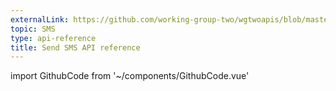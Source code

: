 ```yaml
---
externalLink: https://github.com/working-group-two/wgtwoapis/blob/master/wgtwo/messaging/messagecore.proto
topic: SMS
type: api-reference
title: Send SMS API reference
---
```

import GithubCode from '~/components/GithubCode.vue'

<GithubCode :to="$frontmatter.externalLink" :title="$frontmatter.title" />
